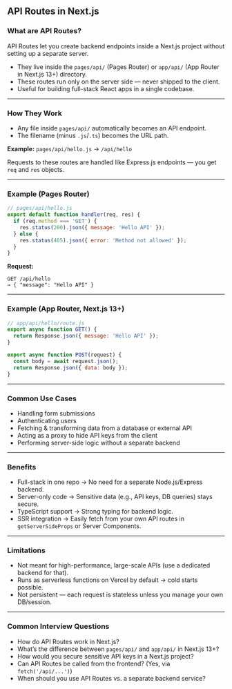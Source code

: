 ## API Routes in Next.js

### What are API Routes?

API Routes let you create backend endpoints inside a Next.js project without setting up a separate server.

- They live inside the `pages/api/` (Pages Router) or `app/api/` (App Router in Next.js 13+) directory.
- These routes run only on the server side — never shipped to the client.
- Useful for building full-stack React apps in a single codebase.

---

### How They Work

- Any file inside `pages/api/` automatically becomes an API endpoint.
- The filename (minus `.js`/`.ts`) becomes the URL path.

**Example:** `pages/api/hello.js` → `/api/hello`

Requests to these routes are handled like Express.js endpoints — you get `req` and `res` objects.

---

### Example (Pages Router)

```js
// pages/api/hello.js
export default function handler(req, res) {
  if (req.method === 'GET') {
    res.status(200).json({ message: 'Hello API' });
  } else {
    res.status(405).json({ error: 'Method not allowed' });
  }
}
```

**Request:**

```
GET /api/hello
→ { "message": "Hello API" }
```

---

### Example (App Router, Next.js 13+)

```js
// app/api/hello/route.js
export async function GET() {
  return Response.json({ message: 'Hello API' });
}

export async function POST(request) {
  const body = await request.json();
  return Response.json({ data: body });
}
```

---

### Common Use Cases

- Handling form submissions
- Authenticating users
- Fetching & transforming data from a database or external API
- Acting as a proxy to hide API keys from the client
- Performing server-side logic without a separate backend

---

### Benefits

- Full-stack in one repo → No need for a separate Node.js/Express backend.
- Server-only code → Sensitive data (e.g., API keys, DB queries) stays secure.
- TypeScript support → Strong typing for backend logic.
- SSR integration → Easily fetch from your own API routes in `getServerSideProps` or Server Components.

---

### Limitations

- Not meant for high-performance, large-scale APIs (use a dedicated backend for that).
- Runs as serverless functions on Vercel by default → cold starts possible.
- Not persistent — each request is stateless unless you manage your own DB/session.

---

### Common Interview Questions

- How do API Routes work in Next.js?
- What’s the difference between `pages/api/` and `app/api/` in Next.js 13+?
- How would you secure sensitive API keys in a Next.js project?
- Can API Routes be called from the frontend? (Yes, via `fetch('/api/...')`)
- When should you use API Routes vs. a separate backend service?
